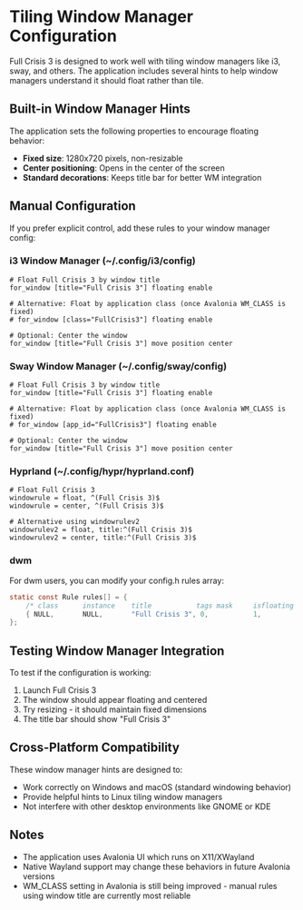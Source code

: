 # Tiling Window Manager Configuration

Full Crisis 3 is designed to work well with tiling window managers like i3, sway, and others. The application includes several hints to help window managers understand it should float rather than tile.

## Built-in Window Manager Hints

The application sets the following properties to encourage floating behavior:
- **Fixed size**: 1280x720 pixels, non-resizable
- **Center positioning**: Opens in the center of the screen
- **Standard decorations**: Keeps title bar for better WM integration

## Manual Configuration

If you prefer explicit control, add these rules to your window manager config:

### i3 Window Manager (~/.config/i3/config)
```
# Float Full Crisis 3 by window title
for_window [title="Full Crisis 3"] floating enable

# Alternative: Float by application class (once Avalonia WM_CLASS is fixed)
# for_window [class="FullCrisis3"] floating enable

# Optional: Center the window
for_window [title="Full Crisis 3"] move position center
```

### Sway Window Manager (~/.config/sway/config)
```
# Float Full Crisis 3 by window title
for_window [title="Full Crisis 3"] floating enable

# Alternative: Float by application class (once Avalonia WM_CLASS is fixed)
# for_window [app_id="FullCrisis3"] floating enable

# Optional: Center the window  
for_window [title="Full Crisis 3"] move position center
```

### Hyprland (~/.config/hypr/hyprland.conf)
```
# Float Full Crisis 3
windowrule = float, ^(Full Crisis 3)$
windowrule = center, ^(Full Crisis 3)$

# Alternative using windowrulev2
windowrulev2 = float, title:^(Full Crisis 3)$
windowrulev2 = center, title:^(Full Crisis 3)$
```

### dwm
For dwm users, you can modify your config.h rules array:
```c
static const Rule rules[] = {
    /* class      instance    title           tags mask     isfloating   monitor */
    { NULL,       NULL,       "Full Crisis 3", 0,           1,           -1 },
};
```

## Testing Window Manager Integration

To test if the configuration is working:
1. Launch Full Crisis 3
2. The window should appear floating and centered
3. Try resizing - it should maintain fixed dimensions
4. The title bar should show "Full Crisis 3"

## Cross-Platform Compatibility

These window manager hints are designed to:
- Work correctly on Windows and macOS (standard windowing behavior)
- Provide helpful hints to Linux tiling window managers
- Not interfere with other desktop environments like GNOME or KDE

## Notes

- The application uses Avalonia UI which runs on X11/XWayland
- Native Wayland support may change these behaviors in future Avalonia versions
- WM_CLASS setting in Avalonia is still being improved - manual rules using window title are currently most reliable